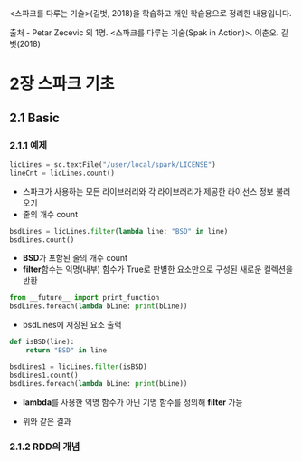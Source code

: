 <스파크를 다루는 기술>(길벗, 2018)을 학습하고 개인 학습용으로 정리한 내용입니다.

출처 - Petar Zecevic 외 1명. <스파크를 다루는 기술(Spak in Action)>. 이춘오. 길벗(2018)

# 2장 스파크 기초

## 2.1 Basic

### 2.1.1 예제

```python
licLines = sc.textFile("/user/local/spark/LICENSE")
lineCnt = licLines.count()
```

* 스파크가 사용하는 모든 라이브러리와 각 라이브러리가 제공한 라이선스 정보 불러오기
* 줄의 개수 count

```python
bsdLines = licLines.filter(lambda line: "BSD" in line)
bsdLines.count()
```

* **BSD**가 포함된 줄의 개수 count
* **filter**함수는 익명(내부) 함수가 True로 판별한 요소만으로 구성된 새로운 컬렉션을 반환

```python
from __future__ import print_function
bsdLines.foreach(lambda bLine: print(bLine))
```

* bsdLines에 저장된 요소 출력

```python
def isBSD(line):
    return "BSD" in line

bsdLines1 = licLines.filter(isBSD)
bsdLines1.count()
bsdLines.foreach(lambda bLine: print(bLine))
```

* **lambda**를 사용한 익명 함수가 아닌 기명 함수를 정의해 **filter** 가능

* 위와 같은 결과

### 2.1.2 RDD의 개념

